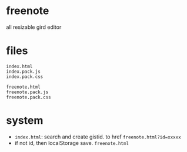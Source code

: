 # freenote
all resizable gird editor

# files
```
index.html
index.pack.js
index.pack.css

freenote.html
freenote.pack.js
freenote.pack.css
```
# system
- ```index.html```: search and create gistid. to href ```freenote.html?id=xxxxx```
- if not id, then localStorage save. ```freenote.html```
